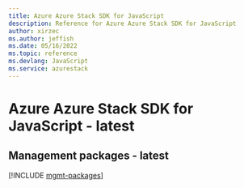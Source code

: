 ```yaml
---
title: Azure Azure Stack SDK for JavaScript
description: Reference for Azure Azure Stack SDK for JavaScript
author: xirzec
ms.author: jeffish
ms.date: 05/16/2022
ms.topic: reference
ms.devlang: JavaScript
ms.service: azurestack
---
```

# Azure Azure Stack SDK for JavaScript - latest
## Management packages - latest
[!INCLUDE [mgmt-packages](azure-stack-mgmt-index.md)]
